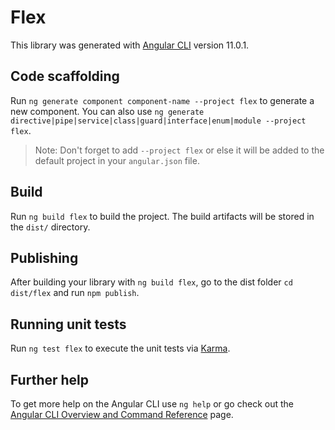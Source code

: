 # Flex

This library was generated with [Angular CLI](https://github.com/angular/angular-cli) version 11.0.1.

## Code scaffolding

Run `ng generate component component-name --project flex` to generate a new component. You can also use `ng generate directive|pipe|service|class|guard|interface|enum|module --project flex`.
> Note: Don't forget to add `--project flex` or else it will be added to the default project in your `angular.json` file. 

## Build

Run `ng build flex` to build the project. The build artifacts will be stored in the `dist/` directory.

## Publishing

After building your library with `ng build flex`, go to the dist folder `cd dist/flex` and run `npm publish`.

## Running unit tests

Run `ng test flex` to execute the unit tests via [Karma](https://karma-runner.github.io).

## Further help

To get more help on the Angular CLI use `ng help` or go check out the [Angular CLI Overview and Command Reference](https://angular.io/cli) page.
